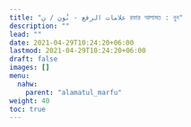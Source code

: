 ```yaml
---
title: "علامات الرفع - نُون / ن রফার আলামত : নুন"
description: ""
lead: ""
date: 2021-04-29T10:24:20+06:00
lastmod: 2021-04-29T10:24:20+06:00
draft: false
images: []
menu: 
  nahw:
    parent: "alamatul_marfu"
weight: 40
toc: true
---
```



